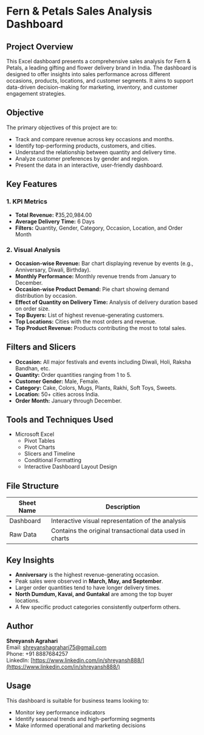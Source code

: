 
# Fern & Petals Sales Analysis Dashboard

## Project Overview
This Excel dashboard presents a comprehensive sales analysis for Fern & Petals, a leading gifting and flower delivery brand in India. The dashboard is designed to offer insights into sales performance across different occasions, products, locations, and customer segments. It aims to support data-driven decision-making for marketing, inventory, and customer engagement strategies.

## Objective
The primary objectives of this project are to:
- Track and compare revenue across key occasions and months.
- Identify top-performing products, customers, and cities.
- Understand the relationship between quantity and delivery time.
- Analyze customer preferences by gender and region.
- Present the data in an interactive, user-friendly dashboard.

## Key Features

### 1. KPI Metrics
- **Total Revenue:** ₹35,20,984.00  
- **Average Delivery Time:** 6 Days  
- **Filters:** Quantity, Gender, Category, Occasion, Location, and Order Month

### 2. Visual Analysis
- **Occasion-wise Revenue:** Bar chart displaying revenue by events (e.g., Anniversary, Diwali, Birthday).
- **Monthly Performance:** Monthly revenue trends from January to December.
- **Occasion-wise Product Demand:** Pie chart showing demand distribution by occasion.
- **Effect of Quantity on Delivery Time:** Analysis of delivery duration based on order size.
- **Top Buyers:** List of highest revenue-generating customers.
- **Top Locations:** Cities with the most orders and revenue.
- **Top Product Revenue:** Products contributing the most to total sales.

## Filters and Slicers
- **Occasion:** All major festivals and events including Diwali, Holi, Raksha Bandhan, etc.
- **Quantity:** Order quantities ranging from 1 to 5.
- **Customer Gender:** Male, Female.
- **Category:** Cake, Colors, Mugs, Plants, Rakhi, Soft Toys, Sweets.
- **Location:** 50+ cities across India.
- **Order Month:** January through December.

## Tools and Techniques Used
- Microsoft Excel  
  - Pivot Tables  
  - Pivot Charts  
  - Slicers and Timeline  
  - Conditional Formatting  
  - Interactive Dashboard Layout Design

## File Structure

| Sheet Name   | Description                                              |
|--------------|----------------------------------------------------------|
| Dashboard    | Interactive visual representation of the analysis        |
| Raw Data     | Contains the original transactional data used in charts  |

## Key Insights
- **Anniversary** is the highest revenue-generating occasion.
- Peak sales were observed in **March, May, and September**.
- Larger order quantities tend to have longer delivery times.
- **North Dumdum, Kavai, and Guntakal** are among the top buyer locations.
- A few specific product categories consistently outperform others.

## Author
**Shreyansh Agrahari**   
Email: shreyanshagrahari75@gmail.com  
Phone: +91 8887684257  
LinkedIn: [https://www.linkedin.com/in/shreyansh888/](https://www.linkedin.com/in/shreyansh888/)

## Usage
This dashboard is suitable for business teams looking to:
- Monitor key performance indicators
- Identify seasonal trends and high-performing segments
- Make informed operational and marketing decisions
